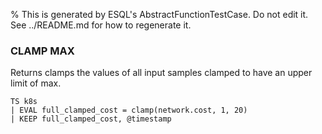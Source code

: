 % This is generated by ESQL's AbstractFunctionTestCase. Do not edit it. See ../README.md for how to regenerate it.

### CLAMP MAX
Returns clamps the values of all input samples clamped to have an upper limit of max.

```esql
TS k8s
| EVAL full_clamped_cost = clamp(network.cost, 1, 20)
| KEEP full_clamped_cost, @timestamp
```

